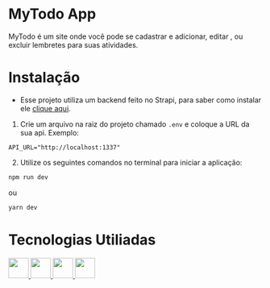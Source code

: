 # MyTodo App

MyTodo é um site onde você pode se cadastrar e adicionar, editar , ou excluir lembretes para suas atividades.

# Instalação

* Esse projeto utiliza um backend feito no Strapi, para saber como instalar ele [clique aqui](https://github.com/RaphaelAbracos/Mytodo-backend).

1. Crie um arquivo na raiz do projeto chamado `.env` e coloque a URL da sua api. Exemplo:
```
API_URL="http://localhost:1337"
```

2. Utilize os seguintes comandos no terminal para iniciar a aplicação:

```bash
npm run dev
```
ou
```bash
yarn dev
```



# Tecnologias Utiliadas
<a href='https://nextjs.org/'>
<img src='https://cdn.worldvectorlogo.com/logos/next-js.svg' width='40'>
</a>
<a href='https://strapi.io/'>
<img src='https://cdn.worldvectorlogo.com/logos/strapi-2.svg' width='40'>
</a>
<a href='https://www.mongodb.com/'>
<img src='https://cdn.worldvectorlogo.com/logos/mongodb-icon-1.svg' width='40'>
</a>
<a href='https://tailwindcss.com/'>
<img src='https://cdn.worldvectorlogo.com/logos/tailwindcss.svg' width='40'>
</a>